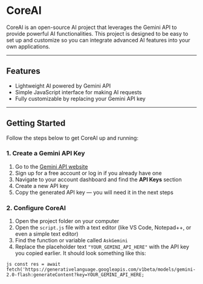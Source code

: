 # CoreAI

CoreAI is an open-source AI project that leverages the Gemini API to provide powerful AI functionalities. This project is designed to be easy to set up and customize so you can integrate advanced AI features into your own applications.

---

## Features

- Lightweight AI powered by Gemini API
- Simple JavaScript interface for making AI requests
- Fully customizable by replacing your Gemini API key

---

## Getting Started

Follow the steps below to get CoreAI up and running:

### 1. Create a Gemini API Key

1. Go to the [Gemini API website](https://developers.gemini.com)  
2. Sign up for a free account or log in if you already have one  
3. Navigate to your account dashboard and find the **API Keys** section  
4. Create a new API key  
5. Copy the generated API key — you will need it in the next steps

### 2. Configure CoreAI

1. Open the project folder on your computer  
2. Open the `script.js` file with a text editor (like VS Code, Notepad++, or even a simple text editor)  
3. Find the function or variable called `AskGemini`  
4. Replace the placeholder text `"YOUR_GEMINI_API_HERE"` with the API key you copied earlier. It should look something like this:

``js
  const res = await fetch('https://generativelanguage.googleapis.com/v1beta/models/gemini-2.0-flash:generateContent?key=YOUR_GEMINI_API_HERE;``
